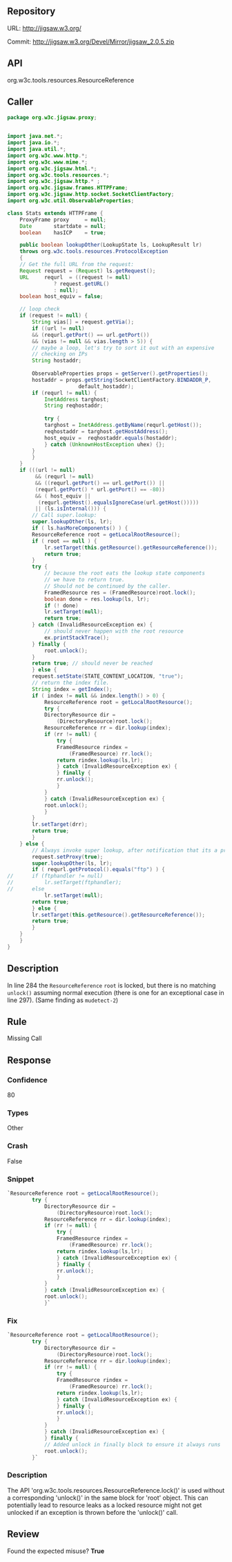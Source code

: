## Repository

URL: http://jigsaw.w3.org/

Commit: http://jigsaw.w3.org/Devel/Mirror/jigsaw_2.0.5.zip

## API

org.w3c.tools.resources.ResourceReference

## Caller

```java
package org.w3c.jigsaw.proxy;


import java.net.*;
import java.io.*;
import java.util.*;
import org.w3c.www.http.*;
import org.w3c.www.mime.*;
import org.w3c.jigsaw.html.*;
import org.w3c.tools.resources.*;
import org.w3c.jigsaw.http.* ;
import org.w3c.jigsaw.frames.HTTPFrame;
import org.w3c.jigsaw.http.socket.SocketClientFactory;
import org.w3c.util.ObservableProperties;

class Stats extends HTTPFrame {
    ProxyFrame proxy     = null;
    Date       startdate = null;
    boolean    hasICP    = true;

    public boolean lookupOther(LookupState ls, LookupResult lr) 
	throws org.w3c.tools.resources.ProtocolException
    {
	// Get the full URL from the request:
	Request request = (Request) ls.getRequest();
	URL     requrl  = ((request != null)
			   ? request.getURL()
			   : null);
	boolean host_equiv = false;

	// loop check
	if (request != null) {
	    String vias[] = request.getVia();
	    if ((url != null)
		&& (requrl.getPort() == url.getPort())
		&& (vias != null && vias.length > 5)) {	
		// maybe a loop, let's try to sort it out with an expensive
		// checking on IPs
		String hostaddr;
		
		ObservableProperties props = getServer().getProperties();
		hostaddr = props.getString(SocketClientFactory.BINDADDR_P,
					   default_hostaddr);
		if (requrl != null) {
		    InetAddress targhost;
		    String reqhostaddr;
		    
		    try {
			targhost = InetAddress.getByName(requrl.getHost());
			reqhostaddr = targhost.getHostAddress();
			host_equiv =  reqhostaddr.equals(hostaddr);
		    } catch (UnknownHostException uhex) {};
		}
	    }
	}
	if (((url != null)
	     && (requrl != null)
	     && ((requrl.getPort() == url.getPort()) || 
		 (requrl.getPort() * url.getPort() == -80))
	     && ( host_equiv || 
		  (requrl.getHost().equalsIgnoreCase(url.getHost()))))
	     || (ls.isInternal())) {
	    // Call super.lookup:
	    super.lookupOther(ls, lr);
	    if ( ls.hasMoreComponents() ) {
		ResourceReference root = getLocalRootResource();
		if ( root == null ) {
		    lr.setTarget(this.getResource().getResourceReference());
		    return true;
		}
		try {
		    // because the root eats the lookup state components
		    // we have to return true.
		    // Should not be continued by the caller.
		    FramedResource res = (FramedResource)root.lock();
		    boolean done = res.lookup(ls, lr);
		    if (! done)
			lr.setTarget(null);
		    return true;
		} catch (InvalidResourceException ex) {
		    // should never happen with the root resource
		    ex.printStackTrace();
		} finally {
		    root.unlock();
		}
		return true; // should never be reached 
	    } else {
		request.setState(STATE_CONTENT_LOCATION, "true");
		// return the index file.
		String index = getIndex();
		if ( index != null && index.length() > 0) {
		    ResourceReference root = getLocalRootResource();
		    try {
			DirectoryResource dir = 
			    (DirectoryResource)root.lock();
			ResourceReference rr = dir.lookup(index);
			if (rr != null) {
			    try {
				FramedResource rindex = 
				    (FramedResource) rr.lock();
				return rindex.lookup(ls,lr);
			    } catch (InvalidResourceException ex) {
			    } finally {
				rr.unlock();
			    }
			}
		    } catch (InvalidResourceException ex) {
			root.unlock();
		    }
		}
		lr.setTarget(drr);
		return true;
	    }
	} else {
	    // Always invoke super lookup, after notification that its a proxy
	    request.setProxy(true);
	    super.lookupOther(ls, lr);
	    if ( requrl.getProtocol().equals("ftp") ) {
//		if (ftphandler != null)
//		    lr.setTarget(ftphandler);
//		else 
		    lr.setTarget(null);
		return true;
	    } else {
		lr.setTarget(this.getResource().getResourceReference());
		return true;
	    }
	}
    }
}

```

## Description

In line 284 the `ResourceReference` `root` is locked, but there is no
matching `unlock()` assuming normal execution (there is one for an
exceptional case in line 297).
(Same finding as `mudetect-2`)


## Rule

Missing Call

## Response

### Confidence

80

### Types

Other

### Crash

False

### Snippet

```java
`ResourceReference root = getLocalRootResource();
		try {
			DirectoryResource dir = 
			    (DirectoryResource)root.lock();
			ResourceReference rr = dir.lookup(index);
			if (rr != null) {
			    try {
				FramedResource rindex = 
				    (FramedResource) rr.lock();
				return rindex.lookup(ls,lr);
			    } catch (InvalidResourceException ex) {
			    } finally {
				rr.unlock();
			    }
			}
		    } catch (InvalidResourceException ex) {
			root.unlock();
		    }`
```

### Fix

```java
`ResourceReference root = getLocalRootResource();
		try {
			DirectoryResource dir = 
			    (DirectoryResource)root.lock();
			ResourceReference rr = dir.lookup(index);
			if (rr != null) {
			    try {
				FramedResource rindex = 
				    (FramedResource) rr.lock();
				return rindex.lookup(ls,lr);
			    } catch (InvalidResourceException ex) {
			    } finally {
				rr.unlock();
			    }
			}
		    } catch (InvalidResourceException ex) {
			} finally {
			// Added unlock in finally block to ensure it always runs
			root.unlock();
		}`
```

### Description

The API 'org.w3c.tools.resources.ResourceReference.lock()' is used without a corresponding 'unlock()' in the same block for 'root' object. This can potentially lead to resource leaks as a locked resource might not get unlocked if an exception is thrown before the 'unlock()' call.

## Review

Found the expected misuse? **True**

